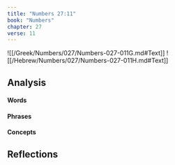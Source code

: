 ```yaml
---
title: "Numbers 27:11"
book: "Numbers"
chapter: 27
verse: 11
---
```

![[/Greek/Numbers/027/Numbers-027-011G.md#Text]]
![[/Hebrew/Numbers/027/Numbers-027-011H.md#Text]]

## Analysis

#### Words

#### Phrases

#### Concepts

## Reflections
